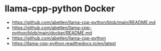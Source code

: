 # llama-cpp-python Docker

- https://github.com/abetlen/llama-cpp-python/blob/main/README.md
- https://github.com/abetlen/llama-cpp-python/blob/main/docker/README.md
- https://github.com/abetlen/llama-cpp-python
- https://llama-cpp-python.readthedocs.io/en/latest

